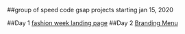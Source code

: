 ##group of speed code gsap projects starting jan 15, 2020

##Day 1 [fashion week landing page](https://vimeo.com/666376413/4f36dcad98)
##Day 2 [Branding Menu](https://vimeo.com/666569277/bf633488a0)

